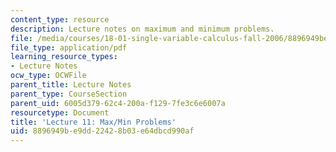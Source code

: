 ```yaml
---
content_type: resource
description: Lecture notes on maximum and minimum problems.
file: /media/courses/18-01-single-variable-calculus-fall-2006/8896949be9dd22428b03e64dbcd990af_lec11.pdf
file_type: application/pdf
learning_resource_types:
- Lecture Notes
ocw_type: OCWFile
parent_title: Lecture Notes
parent_type: CourseSection
parent_uid: 6005d379-62c4-200a-f129-7fe3c6e6007a
resourcetype: Document
title: 'Lecture 11: Max/Min Problems'
uid: 8896949b-e9dd-2242-8b03-e64dbcd990af
---
```

